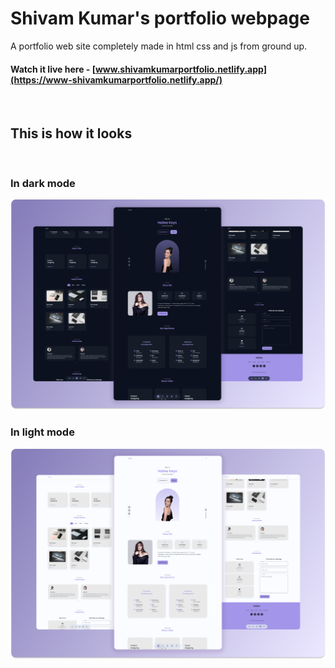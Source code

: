 # Shivam Kumar's portfolio webpage

A portfolio web site completely made in html css and js from ground up.

#### Watch it live here - [www.shivamkumarportfolio.netlify.app](https://www-shivamkumarportfolio.netlify.app/)

<br>

## This is how it looks

<br>

### In dark mode

![In dark mode](./preview/hailee-dark.png)

### In light mode

![In light mode](./preview/hailee-light.png)

